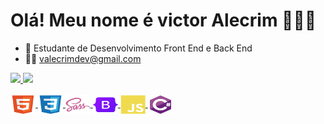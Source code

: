 ## <h1> Olá! Meu nome é victor Alecrim  🐱‍👤👋</h1>

- 🌱 Estudante de Desenvolvimento Front End e Back End
- 🐱‍💻 valecrimdev@gmail.com

<div align="left">
  <a href="https://github.com/Victoralecrim">
   <img height="180em" src="https://github-readme-stats.vercel.app/api?     username=Victoralecrim&show_icons=true&theme=github_dark&include_all_commits=true&count_private=true"/>
  <img height="180em" src="https://github-readme-stats.vercel.app/api/top-langs/?username=Victoralecrim&layout=compact&langs_count=7&theme=github_dark"/>
</div>
<div style="display: inline_block"><br>
  <img align="center" alt="Victoralecrim-HTML" height="30" width="40" src="https://raw.githubusercontent.com/devicons/devicon/master/icons/html5/html5-original.svg">
  <img align="center" alt="Victoralecrim-CSS" height="30" width="40" src="https://raw.githubusercontent.com/devicons/devicon/master/icons/css3/css3-original.svg">
  <img align="center" alt="Victoralecrim-SASS" height="30" width="40" src="https://raw.githubusercontent.com/devicons/devicon/master/icons/sass/sass-original.svg">
  <img align="center" alt="Victoralecrim-Bootstrap" height="30" width="40" src="https://raw.githubusercontent.com/devicons/devicon/master/icons/bootstrap/bootstrap-original.svg">
  <img align="center" alt="Victoralecrim-Js" height="30" width="40" src="https://raw.githubusercontent.com/devicons/devicon/master/icons/javascript/javascript-plain.svg">
  <img align="center" alt="Victoralecrim-Csharp" height="30" width="40" src="https://raw.githubusercontent.com/devicons/devicon/master/icons/csharp/csharp-original.svg">
 </div>
